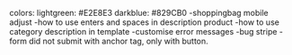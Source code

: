 colors: 
lightgreen: #E2E8E3
darkblue: #829CB0
-shoppingbag mobile adjust
-how to use enters and spaces in description product
-how to use category description in template
-customise error messages
-bug stripe - form did not submit with anchor tag, only with button.
